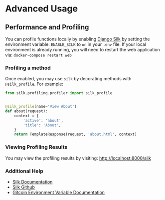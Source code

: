 # Advanced Usage

## Performance and Profiling

You can profile functions locally by enabling [Django Silk](https://github.com/jazzband/django-silk) by setting the environment variable: `ENABLE_SILK` to `on` in your `.env` file.  If your local environment is already running, you will need to restart the web application via: `docker-compose restart web`


### Profiling a method

Once enabled, you may use `silk` by decorating methods with `@silk_profile`. For example:

```python
from silk.profiling.profiler import silk_profile


@silk_profile(name='View About')
def about(request):
    context = {
        'active': 'about',
        'title': 'About',
    }
    return TemplateResponse(request, 'about.html', context)
```

### Viewing Profiling Results

You may view the profiling results by visiting: [http://localhost:8000/silk](http://localhost:8000/silk)


### Additional Help

- [Silk Documentation](http://silk.readthedocs.io/en/latest/index.html)
- [Silk Github](https://github.com/jazzband/django-silk)
- [Gitcoin Environment Variable Documentation](ENVIRONMENT_VARIABLES.md)
